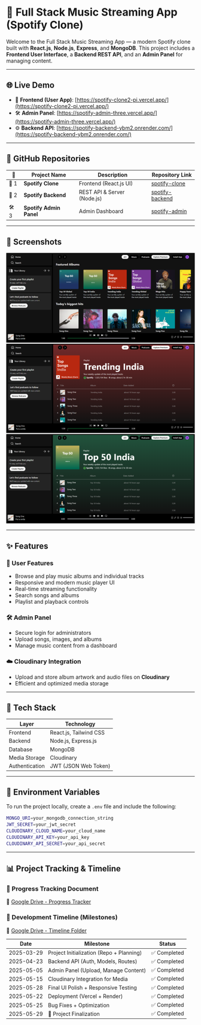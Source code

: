 # 🎵 Full Stack Music Streaming App (Spotify Clone)

Welcome to the Full Stack Music Streaming App — a modern Spotify clone built with **React.js**, **Node.js**, **Express**, and **MongoDB**. This project includes a **Frontend User Interface**, a **Backend REST API**, and an **Admin Panel** for managing content.

---

## 🌐 Live Demo

* 🎷 **Frontend (User App)**: [https://spotify-clone2-pi.vercel.app/](https://spotify-clone2-pi.vercel.app/)
* 🛠️ **Admin Panel**: [https://spotify-admin-three.vercel.app/](https://spotify-admin-three.vercel.app/)
* ⚙️ **Backend API**: [https://spotify-backend-ybm2.onrender.com/](https://spotify-backend-ybm2.onrender.com/)

---

## 📂 GitHub Repositories

| 🔢   | Project Name            | Description                 | Repository Link                                                 |
| ---- | ----------------------- | --------------------------- | --------------------------------------------------------------- |
| 🎷 1 | **Spotify Clone**       | Frontend (React.js UI)      | [spotify-clone](https://github.com/tuongroth/spotify-clone)     |
| 🔧 2 | **Spotify Backend**     | REST API & Server (Node.js) | [spotify-backend](https://github.com/tuongroth/spotify-backend) |
| 🛠 3 | **Spotify Admin Panel** | Admin Dashboard             | [spotify-admin](https://github.com/tuongroth/spotify-admin)     |

---

## 📸 Screenshots

![Spotify Clone Screenshot](https://github.com/tuongroth/screenshot/blob/main/assets/spotify-screen.png)
![Admin Panel Screenshot](https://github.com/tuongroth/screenshot/blob/main/assets/spotify-single.png)
![Single Album Screenshot](https://github.com/tuongroth/screenshot/blob/main/assets/spotify-single1.png)

---

## ✨ Features

### 🎷 User Features

* Browse and play music albums and individual tracks
* Responsive and modern music player UI
* Real-time streaming functionality
* Search songs and albums
* Playlist and playback controls

### 🛠️ Admin Panel

* Secure login for administrators
* Upload songs, images, and albums
* Manage music content from a dashboard

### ☁️ Cloudinary Integration

* Upload and store album artwork and audio files on **Cloudinary**
* Efficient and optimized media storage

---

## 🧰 Tech Stack

| Layer          | Technology             |
| -------------- | ---------------------- |
| Frontend       | React.js, Tailwind CSS |
| Backend        | Node.js, Express.js    |
| Database       | MongoDB                |
| Media Storage  | Cloudinary             |
| Authentication | JWT (JSON Web Token)   |

---

## 📁 Environment Variables

To run the project locally, create a `.env` file and include the following:

```bash
MONGO_URI=your_mongodb_connection_string
JWT_SECRET=your_jwt_secret
CLOUDINARY_CLOUD_NAME=your_cloud_name
CLOUDINARY_API_KEY=your_api_key
CLOUDINARY_API_SECRET=your_api_secret
```

---

## 📊 Project Tracking & Timeline

### 📌 Progress Tracking Document

📎 [Google Drive - Progress Tracker](https://drive.google.com/file/d/1fuQabgXkoxsPkeTPZDX7HQ4cTUMHDRgi/view?usp=sharing)

### 📅 Development Timeline (Milestones)

📂 [Google Drive - Timeline Folder](https://drive.google.com/drive/home)

| Date       | Milestone                                | Status      |
| ---------- | ---------------------------------------- | ----------- |
| 2025-03-29 | Project Initialization (Repo + Planning) | ✅ Completed |
| 2025-04-23 | Backend API (Auth, Models, Routes)       | ✅ Completed |
| 2025-05-05 | Admin Panel (Upload, Manage Content)     | ✅ Completed |
| 2025-05-15 | Cloudinary Integration for Media         | ✅ Completed |
| 2025-05-28 | Final UI Polish + Responsive Testing     | ✅ Completed |
| 2025-05-22 | Deployment (Vercel + Render)             | ✅ Completed |
| 2025-05-25 | Bug Fixes + Optimization                 | ✅ Completed |
| 2025-05-29 | 🎉 Project Finalization                  | ✅ Completed |
